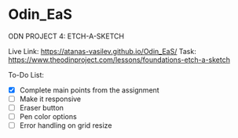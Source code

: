 # Odin_EaS
ODN PROJECT 4: ETCH-A-SKETCH

Live Link: https://atanas-vasilev.github.io/Odin_EaS/
Task: https://www.theodinproject.com/lessons/foundations-etch-a-sketch

To-Do List:
- [x] Complete main points from the assignment
- [ ] Make it responsive
- [ ] Eraser button  
- [ ] Pen color options
- [ ] Error handling on grid resize
